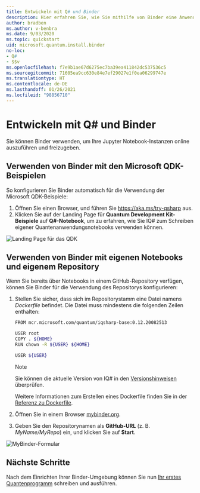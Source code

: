 ```yaml
---
title: Entwickeln mit Q# und Binder
description: Hier erfahren Sie, wie Sie mithilfe von Binder eine Anwendung vom Typ Q# erstellen.
author: bradben
ms.author: v-benbra
ms.date: 9/03/2020
ms.topic: quickstart
uid: microsoft.quantum.install.binder
no-loc:
- Q#
- $$v
ms.openlocfilehash: f7e9b1ae67d6275ec7ba39ea411842dc537536c5
ms.sourcegitcommit: 71605ea9cc630e84e7ef29027e1f0ea06299747e
ms.translationtype: HT
ms.contentlocale: de-DE
ms.lasthandoff: 01/26/2021
ms.locfileid: "98856710"
---
```

# <a name="develop-with-no-locq-and-binder"></a>Entwickeln mit Q# und Binder

Sie können Binder verwenden, um Ihre Jupyter Notebook-Instanzen online auszuführen und freizugeben.

## <a name="use-binder-with-the-microsoft-qdk-samples"></a>Verwenden von Binder mit den Microsoft QDK-Beispielen

So konfigurieren Sie Binder automatisch für die Verwendung der Microsoft QDK-Beispiele:

1. Öffnen Sie einen Browser, und führen Sie https://aka.ms/try-qsharp aus.
1. Klicken Sie auf der Landing Page für **Quantum Development Kit-Beispiele** auf **Q#-Notebook**, um zu erfahren, wie Sie IQ# zum Schreiben eigener Quantenanwendungsnotebooks verwenden können.

![Landing Page für das QDK](~/media/binder-install.png)

## <a name="use-binder-with-your-own-notebooks-and-repository"></a>Verwenden von Binder mit eigenen Notebooks und eigenem Repository

Wenn Sie bereits über Notebooks in einem GitHub-Repository verfügen, können Sie Binder für die Verwendung des Repositorys konfigurieren:

1. Stellen Sie sicher, dass sich im Repositorystamm eine Datei namens *Dockerfile* befindet. Die Datei muss mindestens die folgenden Zeilen enthalten:

    ```bash
    FROM mcr.microsoft.com/quantum/iqsharp-base:0.12.20082513
    
    USER root
    COPY . ${HOME}
    RUN chown -R ${USER} ${HOME}
    
    USER ${USER}
    ```

    > [!NOTE]
    > Sie können die aktuelle Version von IQ# in den [Versionshinweisen](xref:microsoft.quantum.relnotes) überprüfen.

    Weitere Informationen zum Erstellen eines Dockerfile finden Sie in der [Referenz zu Dockerfile](https://docs.docker.com/engine/reference/builder/).

2. Öffnen Sie in einem Browser [mybinder.org](https://mybinder.org).
3. Geben Sie den Repositorynamen als **GitHub-URL** (z. B. *MyName/MyRepo*) ein, und klicken Sie auf **Start**.

![MyBinder-Formular](~/media/mybinder.png)
    
## <a name="next-steps"></a>Nächste Schritte

Nach dem Einrichten Ihrer Binder-Umgebung können Sie nun [Ihr erstes Quantenprogramm](xref:microsoft.quantum.quickstarts.qrng) schreiben und ausführen.
